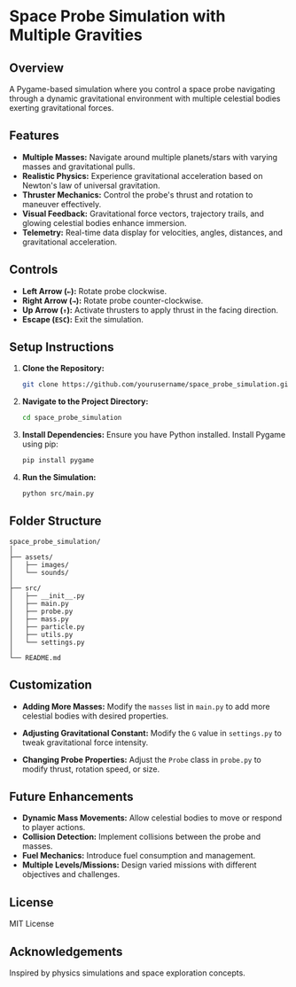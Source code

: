 
# Space Probe Simulation with Multiple Gravities

## Overview

A Pygame-based simulation where you control a space probe navigating through a dynamic gravitational environment with multiple celestial bodies exerting gravitational forces.

## Features

- **Multiple Masses:** Navigate around multiple planets/stars with varying masses and gravitational pulls.
- **Realistic Physics:** Experience gravitational acceleration based on Newton's law of universal gravitation.
- **Thruster Mechanics:** Control the probe's thrust and rotation to maneuver effectively.
- **Visual Feedback:** Gravitational force vectors, trajectory trails, and glowing celestial bodies enhance immersion.
- **Telemetry:** Real-time data display for velocities, angles, distances, and gravitational acceleration.

## Controls

- **Left Arrow (`←`):** Rotate probe clockwise.
- **Right Arrow (`→`):** Rotate probe counter-clockwise.
- **Up Arrow (`↑`):** Activate thrusters to apply thrust in the facing direction.
- **Escape (`ESC`):** Exit the simulation.

## Setup Instructions

1. **Clone the Repository:**
   ```bash
   git clone https://github.com/yourusername/space_probe_simulation.git
   ```

2. **Navigate to the Project Directory:**
   ```bash
   cd space_probe_simulation
   ```

3. **Install Dependencies:**
   Ensure you have Python installed. Install Pygame using pip:
   ```bash
   pip install pygame
   ```

4. **Run the Simulation:**
   ```bash
   python src/main.py
   ```

## Folder Structure

```plaintext
space_probe_simulation/
│
├── assets/
│   ├── images/
│   └── sounds/
│
├── src/
│   ├── __init__.py
│   ├── main.py
│   ├── probe.py
│   ├── mass.py
│   ├── particle.py
│   ├── utils.py
│   └── settings.py
│
└── README.md
```

## Customization

- **Adding More Masses:** Modify the `masses` list in `main.py` to add more celestial bodies with desired properties.

- **Adjusting Gravitational Constant:** Modify the `G` value in `settings.py` to tweak gravitational force intensity.

- **Changing Probe Properties:** Adjust the `Probe` class in `probe.py` to modify thrust, rotation speed, or size.

## Future Enhancements

- **Dynamic Mass Movements:** Allow celestial bodies to move or respond to player actions.
- **Collision Detection:** Implement collisions between the probe and masses.
- **Fuel Mechanics:** Introduce fuel consumption and management.
- **Multiple Levels/Missions:** Design varied missions with different objectives and challenges.

## License

MIT License

## Acknowledgements

Inspired by physics simulations and space exploration concepts.
